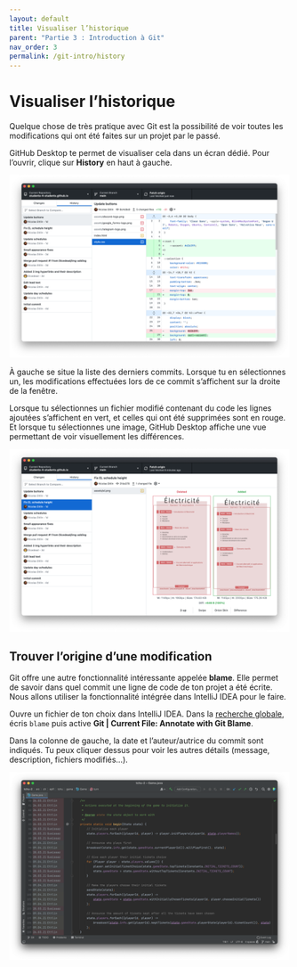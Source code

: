 ```yaml
---
layout: default
title: Visualiser l’historique
parent: "Partie 3 : Introduction à Git"
nav_order: 3
permalink: /git-intro/history
---
```


# Visualiser l’historique
Quelque chose de très pratique avec Git est la possibilité de voir toutes les modifications qui ont été faites sur un projet par le passé.

GitHub Desktop te permet de visualiser cela dans un écran dédié. Pour l’ouvrir, clique sur **History** en haut à gauche.

![La vue History de GitHub Desktop](../assets/history.png)

À gauche se situe la liste des derniers commits. Lorsque tu en sélectionnes un, les modifications effectuées lors de ce commit s’affichent sur la droite de la fenêtre.

Lorsque tu sélectionnes un fichier modifié contenant du code les lignes ajoutées s’affichent en vert, et celles qui ont été supprimées sont en rouge. Et lorsque tu sélectionnes une image, GitHub Desktop affiche une vue permettant de voir visuellement les différences.

![Affichage des modifications effectuées sur une image](../assets/diff-image.png)

## Trouver l’origine d’une modification
Git offre une autre fonctionnalité intéressante appelée **blame**. Elle permet de savoir dans quel commit une ligne de code de ton projet a été écrite. Nous allons utiliser la fonctionnalité intégrée dans IntelliJ IDEA pour le faire.

Ouvre un fichier de ton choix dans IntelliJ IDEA. Dans la [recherche globale](../intellij-idea/ui#recherche-globale), écris `blame` puis active **Git \| Current File: Annotate with Git Blame**.

Dans la colonne de gauche, la date et l’auteur/autrice du commit sont indiqués. Tu peux cliquer dessus pour voir les autres détails (message, description, fichiers modifiés…).

![Affichage d’un “blame” dans IntelliJ IDEA](../assets/blame.png)

